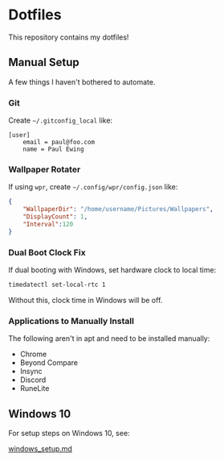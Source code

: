 # Dotfiles

This repository contains my dotfiles!

## Manual Setup

A few things I haven't bothered to automate.

### Git

Create `~/.gitconfig_local` like:

```
[user]
	email = paul@foo.com
	name = Paul Ewing
```

### Wallpaper Rotater

If using `wpr`, create `~/.config/wpr/config.json` like:

```json
{
    "WallpaperDir": "/home/username/Pictures/Wallpapers",
    "DisplayCount": 1,
    "Interval":120
}
```

### Dual Boot Clock Fix

If dual booting with Windows, set hardware clock to local time:

```bash
timedatectl set-local-rtc 1
```

Without this, clock time in Windows will be off.

### Applications to Manually Install

The following aren't in apt and need to be installed manually:

- Chrome
- Beyond Compare
- Insync
- Discord
- RuneLite

## Windows 10

For setup steps on Windows 10, see:

[windows_setup.md](./windows_setup.md)
